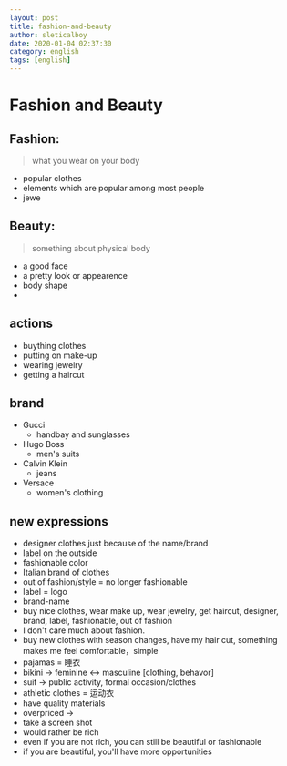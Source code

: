 ```yaml
---
layout: post
title: fashion-and-beauty
author: sleticalboy
date: 2020-01-04 02:37:30
category: english
tags: [english]
---
```


# Fashion and Beauty

## Fashion: 
> what you wear on your body
- popular clothes
- elements which are popular among most people
- jewe

## Beauty: 
> something about physical body
- a good face
- a pretty look or appearence
- body shape
- 

## actions
- buything clothes
- putting on make-up
- wearing jewelry
- getting a haircut

## brand
- Gucci
	- handbay and sunglasses
- Hugo Boss
	- men's suits
- Calvin Klein
	- jeans
- Versace
	- women's clothing


## new expressions 
- designer clothes just because of the name/brand
- label on the outside
- fashionable color
- Italian brand of clothes
- out of fashion/style = no longer fashionable
- label = logo
- brand-name
- buy nice clothes, wear make up, wear jewelry, get haircut, designer, brand, label, fashionable, out of fashion
- I don't care much about fashion.
- buy new clothes with season changes, have my hair cut, something makes me feel comfortable，simple
- pajamas = 睡衣
- bikini -> feminine <-> masculine [clothing, behavor]
- suit -> public activity, formal occasion/clothes
- athletic clothes = 运动衣
- have quality materials
- overpriced -> 
- take a screen shot
- would rather be rich
- even if you are not rich, you can still be beautiful or fashionable
- if you are beautiful, you'll have more opportunities
